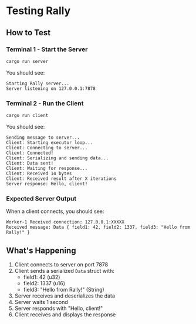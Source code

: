 # Testing Rally

## How to Test

### Terminal 1 - Start the Server
```bash
cargo run server
```

You should see:
```
Starting Rally server...
Server listening on 127.0.0.1:7878
```

### Terminal 2 - Run the Client
```bash
cargo run client
```

You should see:
```
Sending message to server...
Client: Starting executor loop...
Client: Connecting to server...
Client: Connected!
Client: Serializing and sending data...
Client: Data sent!
Client: Waiting for response...
Client: Received 14 bytes
Client: Received result after X iterations
Server response: Hello, client!
```

### Expected Server Output
When a client connects, you should see:
```
Worker-1 Received connection: 127.0.0.1:XXXXX
Received message: Data { field1: 42, field2: 1337, field3: "Hello from Rally!" }
```

## What's Happening

1. Client connects to server on port 7878
2. Client sends a serialized `Data` struct with:
   - field1: 42 (u32)
   - field2: 1337 (u16)
   - field3: "Hello from Rally!" (String)
3. Server receives and deserializes the data
4. Server waits 1 second
5. Server responds with "Hello, client!"
6. Client receives and displays the response
